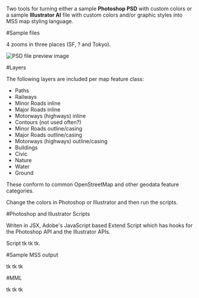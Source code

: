 Two tools for turning either a sample **Photoshop PSD** with custom colors or a sample **Illustrator AI** file with custom colors and/or graphic styles into MSS map styling language.

#Sample files

4 zooms in three places (SF, ? and Tokyo). 

![PSD file preview image](https://github.com/nvkelso/carto-css-map-styling/raw/master/tools/psd_to_mss/MAP_colors.png)

#Layers

The following layers are included per map feature class:

* Paths
* Railways
* Minor Roads inline
* Major Roads inline
* Motorways (highways) inline
* Contours (not used often?)
* Minor Roads outline/casing
* Major Roads outline/casing
* Motorways (highways) outline/casing
* Buildings
* Civic
* Nature
* Water
* Ground

These conform to common OpenStreetMap and other geodata feature categories.

Change the colors in Photoshop or Illustrator and then run the scripts.

#Photoshop and Illustrator Scripts

Writen in JSX, Adobe's JavaScript based Extend Script which has hooks for the Photoshop API and the Illustrator APIs.

Script tk tk tk.

#Sample MSS output

tk tk tk

#MML

tk tk tk